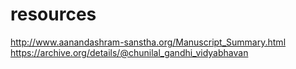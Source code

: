 # resources

http://www.aanandashram-sanstha.org/Manuscript_Summary.html
https://archive.org/details/@chunilal_gandhi_vidyabhavan
